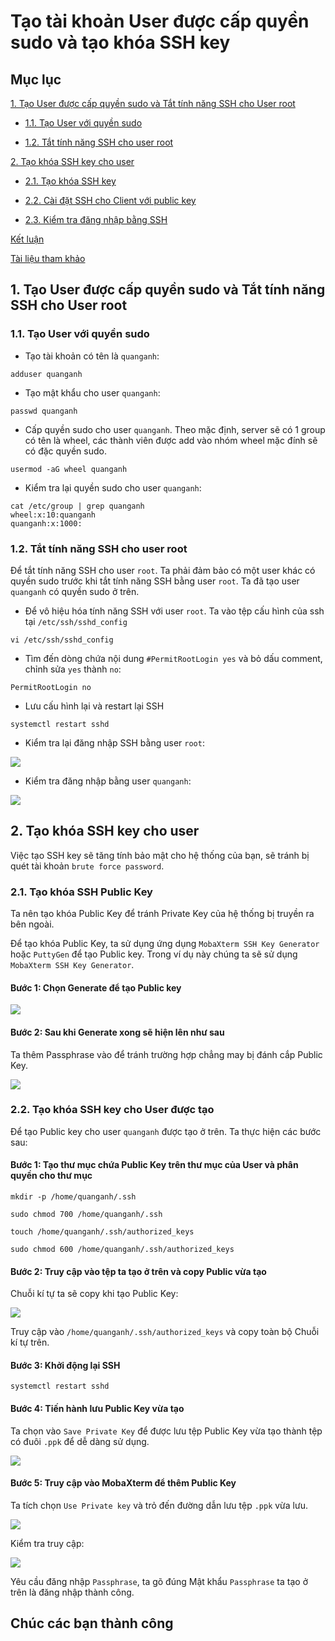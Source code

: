 # Tạo tài khoản User được cấp quyền sudo và tạo khóa SSH key

## Mục lục

[1. Tạo User được cấp quyền sudo và Tắt tính năng SSH cho User root](https://github.com/quanganh1996111/Linux-Tutorial/blob/master/Linux-Onjob-Trainning/Security-and-Firewall/SSH-Configuration/Configure-SSH-PrivateKey.md#1-t%E1%BA%A1o-user-%C4%91%C6%B0%E1%BB%A3c-c%E1%BA%A5p-quy%E1%BB%81n-sudo-v%C3%A0-t%E1%BA%AFt-t%C3%ADnh-n%C4%83ng-ssh-cho-user-root)

- [1.1. Tạo User với quyền sudo](https://github.com/quanganh1996111/Linux-Tutorial/blob/master/Linux-Onjob-Trainning/Security-and-Firewall/SSH-Configuration/Configure-SSH-PrivateKey.md#11-t%E1%BA%A1o-user-v%E1%BB%9Bi-quy%E1%BB%81n-sudo)

- [1.2. Tắt tính năng SSH cho user root](https://github.com/quanganh1996111/Linux-Tutorial/blob/master/Linux-Onjob-Trainning/Security-and-Firewall/SSH-Configuration/Configure-SSH-PrivateKey.md#12-t%E1%BA%AFt-t%C3%ADnh-n%C4%83ng-ssh-cho-user-root)

[2. Tạo khóa SSH key cho user](https://github.com/quanganh1996111/Linux-Tutorial/blob/master/Linux-Onjob-Trainning/Security-and-Firewall/SSH-Configuration/Configure-SSH-PrivateKey.md#2-t%E1%BA%A1o-kh%C3%B3a-ssh-key-cho-user)

- [2.1. Tạo khóa SSH key](https://github.com/quanganh1996111/Linux-Tutorial/blob/master/Linux-Onjob-Trainning/Security-and-Firewall/SSH-Configuration/Configure-SSH-PrivateKey.md#21-t%E1%BA%A1o-kh%C3%B3a-ssh-key)

- [2.2. Cài đặt SSH cho Client với public key](https://github.com/quanganh1996111/Linux-Tutorial/blob/master/Linux-Onjob-Trainning/Security-and-Firewall/SSH-Configuration/Configure-SSH-PrivateKey.md#22-c%C3%A0i-%C4%91%E1%BA%B7t-ssh-cho-client-v%E1%BB%9Bi-public-key)

- [2.3. Kiểm tra đăng nhập bằng SSH](https://github.com/quanganh1996111/Linux-Tutorial/blob/master/Linux-Onjob-Trainning/Security-and-Firewall/SSH-Configuration/Configure-SSH-PrivateKey.md#23-ki%E1%BB%83m-tra-%C4%91%C4%83ng-nh%E1%BA%ADp-b%E1%BA%B1ng-ssh)

[Kết luận](https://github.com/quanganh1996111/Linux-Tutorial/blob/master/Linux-Onjob-Trainning/Security-and-Firewall/SSH-Configuration/Configure-SSH-PrivateKey.md#k%E1%BA%BFt-lu%E1%BA%ADn)

[Tài liệu tham khảo](https://github.com/quanganh1996111/Linux-Tutorial/blob/master/Linux-Onjob-Trainning/Security-and-Firewall/SSH-Configuration/Configure-SSH-PrivateKey.md#t%C3%A0i-li%E1%BB%87u-tham-kh%E1%BA%A3o)

## 1. Tạo User được cấp quyền sudo và Tắt tính năng SSH cho User root

### 1.1. Tạo User với quyền sudo

- Tạo tài khoản có tên là `quanganh`:

`adduser quanganh`

- Tạo mật khẩu cho user `quanganh`:

`passwd quanganh`

- Cấp quyền sudo cho user `quanganh`. Theo mặc định, server sẽ có 1 group có tên là wheel, các thành viên được add vào nhóm wheel mặc đính sẽ có đặc quyền sudo.

`usermod -aG wheel quanganh`

- Kiểm tra lại quyền sudo cho user `quanganh`:

```
cat /etc/group | grep quanganh
wheel:x:10:quanganh
quanganh:x:1000:
```

### 1.2. Tắt tính năng SSH cho user root

Để tắt tính năng SSH cho user `root`. Ta phải đảm bảo có một user khác có quyền sudo trước khi tắt tính năng SSH bằng user `root`. Ta đã tạo user `quanganh` có quyền sudo ở trên.

- Để vô hiệu hóa tính năng SSH với user `root`. Ta vào tệp cấu hình của ssh tại `/etc/ssh/sshd_config`

`vi /etc/ssh/sshd_config`

- Tìm đến dòng chứa nội dung `#PermitRootLogin yes` và bỏ dấu comment, chỉnh sửa `yes` thành `no`:

`PermitRootLogin no`

- Lưu cấu hình lại và restart lại SSH

`systemctl restart sshd`

- Kiểm tra lại đăng nhập SSH bằng user `root`:

<img src="https://imgur.com/mZSKA4d.png">

- Kiểm tra đăng nhập bằng user `quanganh`:

<img src="https://imgur.com/xdyUUyZ.png">

## 2. Tạo khóa SSH key cho user

Việc tạo SSH key sẽ tăng tính bảo mật cho hệ thống của bạn, sẽ tránh bị quét tài khoản `brute force password`.

### 2.1. Tạo khóa SSH Public Key

Ta nên tạo khóa Public Key để tránh Private Key của hệ thống bị truyền ra bên ngoài.

Để tạo khóa Public Key, ta sử dụng ứng dụng `MobaXterm SSH Key Generator` hoặc `PuttyGen` để tạo Public key. Trong ví dụ này chúng ta sẽ sử dụng `MobaXterm SSH Key Generator`.

#### Bước 1: Chọn Generate để tạo Public key

<img src="https://imgur.com/yYVlmAQ.png">

#### Bước 2: Sau khi Generate xong sẽ hiện lên như sau

Ta thêm Passphrase vào để tránh trường hợp chẳng may bị đánh cắp Public Key.

<img src="https://imgur.com/DJJ9U2o.png">

### 2.2. Tạo khóa SSH key cho User được tạo

Để tạo Public key cho user `quanganh` được tạo ở trên. Ta thực hiện các bước sau:

#### Bước 1: Tạo thư mục chứa Public Key trên thư mục của User và phân quyền cho thư mục

```
mkdir -p /home/quanganh/.ssh

sudo chmod 700 /home/quanganh/.ssh

touch /home/quanganh/.ssh/authorized_keys

sudo chmod 600 /home/quanganh/.ssh/authorized_keys
```

#### Bước 2: Truy cập vào tệp ta tạo ở trên và copy Public vừa tạo

Chuỗi kí tự ta sẽ copy khi tạo Public Key:

<img src="https://imgur.com/beiJI4y.png">

Truy cập vào `/home/quanganh/.ssh/authorized_keys` và copy toàn bộ Chuỗi kí tự trên.

#### Bước 3: Khởi động lại SSH

`systemctl restart sshd`

#### Bước 4: Tiến hành lưu Public Key vừa tạo

Ta chọn vào `Save Private Key` để được lưu tệp Public Key vừa tạo thành tệp có đuôi `.ppk` để dễ dàng sử dụng.

<img src="https://imgur.com/H82P6dy.png">

#### Bước 5: Truy cập vào MobaXterm để thêm Public Key

Ta tích chọn `Use Private key` và trỏ đến đường dẫn lưu tệp `.ppk` vừa lưu.

<img src="https://imgur.com/Nf60JO2.png">

Kiểm tra truy cập:

<img src="https://imgur.com/ROdWBfh.png">

Yêu cầu đăng nhập `Passphrase`, ta gõ đúng Mật khẩu `Passphrase` ta tạo ở trên là đăng nhập thành công.

## Chúc các bạn thành công